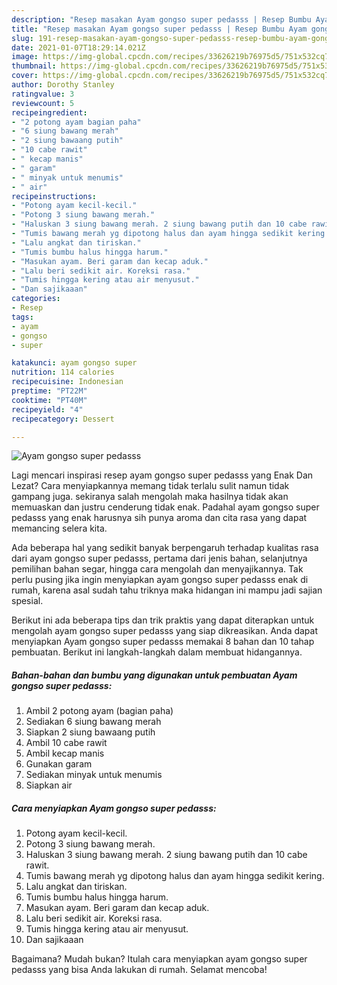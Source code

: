 ```yaml
---
description: "Resep masakan Ayam gongso super pedasss | Resep Bumbu Ayam gongso super pedasss Yang Enak dan Simpel"
title: "Resep masakan Ayam gongso super pedasss | Resep Bumbu Ayam gongso super pedasss Yang Enak dan Simpel"
slug: 191-resep-masakan-ayam-gongso-super-pedasss-resep-bumbu-ayam-gongso-super-pedasss-yang-enak-dan-simpel
date: 2021-01-07T18:29:14.021Z
image: https://img-global.cpcdn.com/recipes/33626219b76975d5/751x532cq70/ayam-gongso-super-pedasss-foto-resep-utama.jpg
thumbnail: https://img-global.cpcdn.com/recipes/33626219b76975d5/751x532cq70/ayam-gongso-super-pedasss-foto-resep-utama.jpg
cover: https://img-global.cpcdn.com/recipes/33626219b76975d5/751x532cq70/ayam-gongso-super-pedasss-foto-resep-utama.jpg
author: Dorothy Stanley
ratingvalue: 3
reviewcount: 5
recipeingredient:
- "2 potong ayam bagian paha"
- "6 siung bawang merah"
- "2 siung bawaang putih"
- "10 cabe rawit"
- " kecap manis"
- " garam"
- " minyak untuk menumis"
- " air"
recipeinstructions:
- "Potong ayam kecil-kecil."
- "Potong 3 siung bawang merah."
- "Haluskan 3 siung bawang merah. 2 siung bawang putih dan 10 cabe rawit."
- "Tumis bawang merah yg dipotong halus dan ayam hingga sedikit kering."
- "Lalu angkat dan tiriskan."
- "Tumis bumbu halus hingga harum."
- "Masukan ayam. Beri garam dan kecap aduk."
- "Lalu beri sedikit air. Koreksi rasa."
- "Tumis hingga kering atau air menyusut."
- "Dan sajikaaan"
categories:
- Resep
tags:
- ayam
- gongso
- super

katakunci: ayam gongso super 
nutrition: 114 calories
recipecuisine: Indonesian
preptime: "PT22M"
cooktime: "PT40M"
recipeyield: "4"
recipecategory: Dessert

---
```



![Ayam gongso super pedasss](https://img-global.cpcdn.com/recipes/33626219b76975d5/751x532cq70/ayam-gongso-super-pedasss-foto-resep-utama.jpg)

Lagi mencari inspirasi resep ayam gongso super pedasss yang Enak Dan Lezat? Cara menyiapkannya memang tidak terlalu sulit namun tidak gampang juga. sekiranya salah mengolah maka hasilnya tidak akan memuaskan dan justru cenderung tidak enak. Padahal ayam gongso super pedasss yang enak harusnya sih punya aroma dan cita rasa yang dapat memancing selera kita.

Ada beberapa hal yang sedikit banyak berpengaruh terhadap kualitas rasa dari ayam gongso super pedasss, pertama dari jenis bahan, selanjutnya pemilihan bahan segar, hingga cara mengolah dan menyajikannya. Tak perlu pusing jika ingin menyiapkan ayam gongso super pedasss enak di rumah, karena asal sudah tahu triknya maka hidangan ini mampu jadi sajian spesial.




Berikut ini ada beberapa tips dan trik praktis yang dapat diterapkan untuk mengolah ayam gongso super pedasss yang siap dikreasikan. Anda dapat menyiapkan Ayam gongso super pedasss memakai 8 bahan dan 10 tahap pembuatan. Berikut ini langkah-langkah dalam membuat hidangannya.

<!--inarticleads1-->

##### Bahan-bahan dan bumbu yang digunakan untuk pembuatan Ayam gongso super pedasss:

1. Ambil 2 potong ayam (bagian paha)
1. Sediakan 6 siung bawang merah
1. Siapkan 2 siung bawaang putih
1. Ambil 10 cabe rawit
1. Ambil  kecap manis
1. Gunakan  garam
1. Sediakan  minyak untuk menumis
1. Siapkan  air




<!--inarticleads2-->

##### Cara menyiapkan Ayam gongso super pedasss:

1. Potong ayam kecil-kecil.
1. Potong 3 siung bawang merah.
1. Haluskan 3 siung bawang merah. 2 siung bawang putih dan 10 cabe rawit.
1. Tumis bawang merah yg dipotong halus dan ayam hingga sedikit kering.
1. Lalu angkat dan tiriskan.
1. Tumis bumbu halus hingga harum.
1. Masukan ayam. Beri garam dan kecap aduk.
1. Lalu beri sedikit air. Koreksi rasa.
1. Tumis hingga kering atau air menyusut.
1. Dan sajikaaan




Bagaimana? Mudah bukan? Itulah cara menyiapkan ayam gongso super pedasss yang bisa Anda lakukan di rumah. Selamat mencoba!
